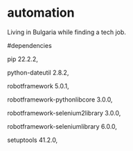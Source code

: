 # automation

Living in Bulgaria while finding a tech job.

#dependencies

pip                             22.2.2,

python-dateutil                 2.8.2,

robotframework                  5.0.1,

robotframework-pythonlibcore    3.0.0,

robotframework-selenium2library 3.0.0,

robotframework-seleniumlibrary  6.0.0,

setuptools                      41.2.0,

